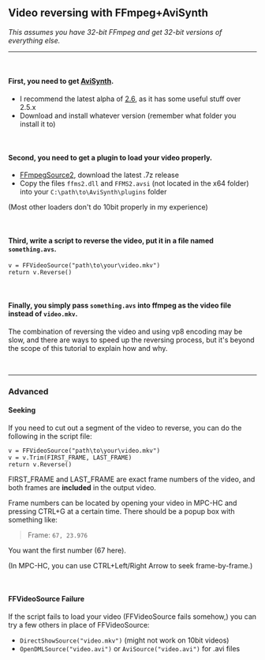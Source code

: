 ## Video reversing with FFmpeg+AviSynth

<i>This assumes you have 32-bit FFmpeg and get 32-bit versions of everything else.</i>

---

<br />

#### First, you need to get [AviSynth](http://avisynth.nl/index.php/Main_Page).

* I recommend the latest alpha of [2.6](https://sourceforge.net/projects/avisynth2/files/AviSynth_Alpha_Releases/), as it has some useful stuff over 2.5.x
* Download and install whatever version (remember what folder you install it to)

<br />

#### Second, you need to get a plugin to load your video properly.

* [FFmpegSource2](https://github.com/FFMS/ffms2/releases), download the latest .7z release
* Copy the files ```ffms2.dll``` and ```FFMS2.avsi``` (not located in the x64 folder) into your ```C:\path\to\AviSynth\plugins``` folder

(Most other loaders don't do 10bit properly in my experience)

<br />

#### Third, write a script to reverse the video, put it in a file named ```something.avs```.
```
v = FFVideoSource("path\to\your\video.mkv")
return v.Reverse()
```

<br />

#### Finally, you simply pass ```something.avs``` into ffmpeg as the video file instead of ```video.mkv```.
The combination of reversing the video and using vp8 encoding may be slow, and there are ways to speed up the reversing process, but it's beyond the scope of this tutorial to explain how and why.

<br />

---

### Advanced

#### Seeking

If you need to cut out a segment of the video to reverse, you can do the following in the script file:
```
v = FFVideoSource("path\to\your\video.mkv")
v = v.Trim(FIRST_FRAME, LAST_FRAME)
return v.Reverse()
```
FIRST_FRAME and LAST_FRAME are exact frame numbers of the video, and both frames are <b>included</b> in the output video.

Frame numbers can be located by opening your video in MPC-HC and pressing CTRL+G at a certain time. There should be a popup box with something like:

>Frame: ```67, 23.976```

You want the first number (67 here).

(In MPC-HC, you can use CTRL+Left/Right Arrow to seek frame-by-frame.)

<br />

#### FFVideoSource Failure

If the script fails to load your video (FFVideoSource fails somehow,) you can try a few others in place of FFVideoSource:

* ```DirectShowSource("video.mkv")``` (might not work on 10bit videos)
* ```OpenDMLSource("video.avi")``` or ```AviSource("video.avi")``` for .avi files
